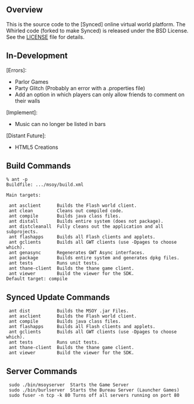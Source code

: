 
## Overview
This is the source code to the [Synced] online virtual world platform.
The Whirled code (forked to make Synced) is released under the BSD License. See the [LICENSE] file for details.

[ActionScript]: http://www.adobe.com/devnet/actionscript.html
[Ant]: http://ant.apache.org/
[Flex]: http://www.adobe.com/devnet/flex.html
[GWT]: http://www.gwtproject.org/
[JDBC]: http://docs.oracle.com/javase/7/docs/technotes/guides/jdbc/
[Java]: http://docs.oracle.com/javase/7/docs/
[LICENSE]: https://github.com/greyhavens/msoy/blob/master/LICENSE
[MySQL]: https://www.mysql.com/
[Postgres]: http://www.postgresql.org/
[Whirled]: http://whirled.com/
[servlets]: http://www.oracle.com/technetwork/java/index-jsp-135475.html

## In-Development
[Errors]:
- Parlor Games
- Party Glitch (Probably an error with a .properties file)
- Add an option in which players can only allow friends to comment on their walls

[Implement]:
- Music can no longer be listed in bars

[Distant Future]:
- HTML5 Creations

## Build Commands
```
% ant -p
Buildfile: .../msoy/build.xml

Main targets:

 ant asclient      Builds the Flash world client.
 ant clean         Cleans out compiled code.
 ant compile       Builds java class files.
 ant distall       Builds entire system (does not package).
 ant distcleanall  Fully cleans out the application and all subprojects.
 ant flashapps     Builds all Flash clients and applets.
 ant gclients      Builds all GWT clients (use -Dpages to choose which).
 ant genasync      Regenerates GWT Async interfaces.
 ant package       Builds entire system and generates dpkg files.
 ant tests         Runs unit tests.
 ant thane-client  Builds the thane game client.
 ant viewer        Build the viewer for the SDK.
Default target: compile
```
## Synced Update Commands
```
 ant dist          Builds the MSOY .jar Files.
 ant asclient      Builds the Flash world client.
 ant compile       Builds java class files.
 ant flashapps     Builds all Flash clients and applets.
 ant gclients      Builds all GWT clients (use -Dpages to choose which).
 ant tests         Runs unit tests.
 ant thane-client  Builds the thane game client.
 ant viewer        Build the viewer for the SDK.
```
## Server Commands
```
 sudo ./bin/msoyserver  Starts the Game Server
 sudo ./bin/burlserver  Starts the Bureau Server (Launcher Games)
 sudo fuser -n tcp -k 80 Turns off all servers running on port 80
```
